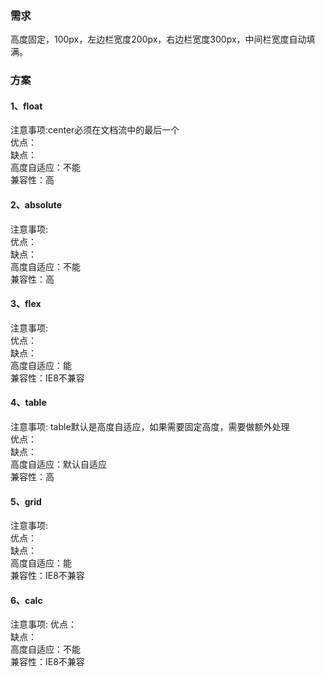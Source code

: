 ### 需求

高度固定，100px，左边栏宽度200px，右边栏宽度300px，中间栏宽度自动填满。

### 方案
#### 1、float 
注意事项:center必须在文档流中的最后一个     
优点：      
缺点：     
高度自适应：不能        
兼容性：高      
#### 2、absolute
注意事项:       
优点：      
缺点：      
高度自适应：不能        
兼容性：高      
#### 3、flex
注意事项:       
优点：      
缺点：      
高度自适应：能      
兼容性：IE8不兼容       
#### 4、table
注意事项: table默认是高度自适应，如果需要固定高度，需要做额外处理       
优点：      
缺点：      
高度自适应：默认自适应      
兼容性：高      
#### 5、grid
注意事项:   
优点：  
缺点：  
高度自适应：能  
兼容性：IE8不兼容   
#### 6、calc
注意事项:
优点：  
缺点：  
高度自适应：不能    
兼容性：IE8不兼容   
